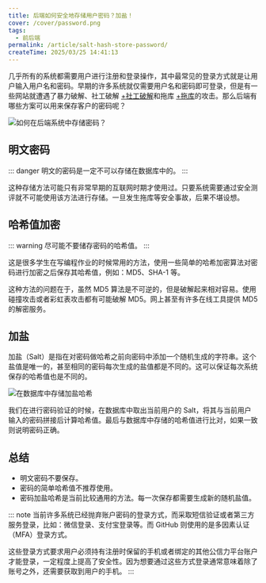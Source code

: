 ```yaml
---
title: 后端如何安全地存储用户密码？加盐！
cover: /cover/password.png
tags:
  - 前后端
permalink: /article/salt-hash-store-password/
createTime: 2025/03/25 14:41:13
---
```

几乎所有的系统都需要用户进行注册和登录操作，其中最常见的登录方式就是让用户输入用户名和密码。早期的许多系统就仅需要用户名和密码即可登录，但是有一些网站就遭遇了暴力破解、社工破解 [+社工破解]和拖库 [+拖库]的攻击。那么后端有哪些方案可以用来保存客户的密码呢？

[+社工破解]: 指通过操纵人类心理而非技术手段来获取密码或敏感信息的攻击方法。其核心在于利用人性的弱点，如信任、恐惧、好奇或疏忽，诱使目标主动泄露信息或执行特定操作。
[+拖库]: 指数据库的数据被攻击者直接导出。
<!-- more -->

![如何在后端系统中存储密码？](/cover/password.png)


## 明文密码
::: danger 明文的密码是一定不可以存储在数据库中的。
:::

这种存储方法可能只有非常早期的互联网时期才使用过。只要系统需要通过安全测评就不可能使用该方法进行存储。一旦发生拖库等安全事故，后果不堪设想。

## 哈希值加密
::: warning 尽可能不要储存密码的哈希值。
:::

这是很多学生在写编程作业的时候常用的方法，使用一些简单的哈希加密算法对密码进行加密之后保存其哈希值，例如：MD5、SHA-1 等。

这种方法的问题在于，虽然 MD5 算法是不可逆的，但是破解起来相对容易。使用碰撞攻击或者彩虹表攻击都有可能破解 MD5。网上甚至有许多在线工具提供 MD5 的解密服务。

## 加盐
加盐（Salt）是指在对密码做哈希之前向密码中添加一个随机生成的字符串。这个盐值是唯一的，甚至相同的密码每次生成的盐值都是不同的。这可以保证每次系统保存的哈希值也是不同的。

![在数据库中存储加盐哈希](/illustration/salt-hash-store.png)

我们在进行密码验证的时候，在数据库中取出当前用户的 Salt，将其与当前用户输入的密码拼接后计算哈希值。最后与数据库中存储的哈希值进行比对，如果一致则说明密码正确。


## 总结
- 明文密码不要保存。
- 密码的简单哈希值不推荐使用。
- 密码加盐哈希是当前比较通用的方法。每一次保存都需要生成新的随机盐值。

::: note 当前许多系统已经抛弃账户密码的登录方式，而采取短信验证或者第三方服务登录，比如：微信登录、支付宝登录等。而 GitHub 则使用的是多因素认证（MFA）登录方式。

这些登录方式要求用户必须持有注册时保留的手机或者绑定的其他公信力平台账户才能登录，一定程度上提高了安全性。因为想要通过这些方式登录通常意味着除了账号之外，还需要获取到用户的手机。
:::